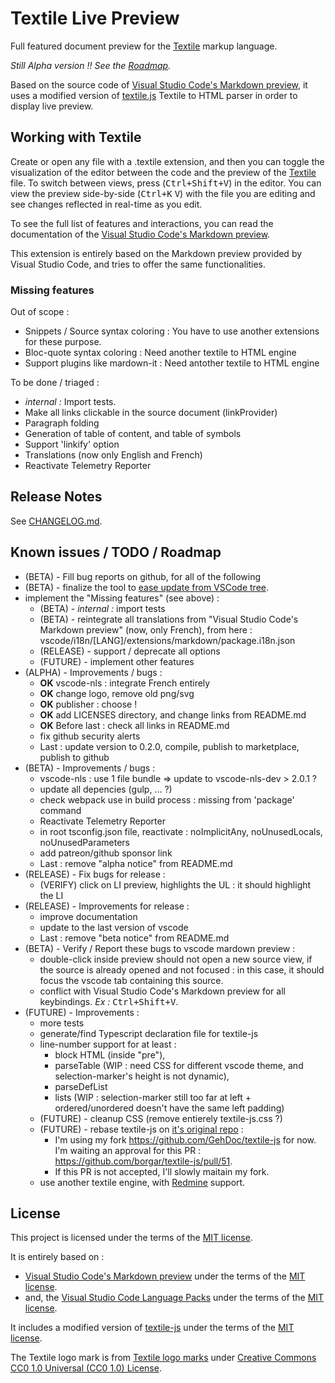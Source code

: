 # Textile Live Preview

Full featured document preview for the [Textile](https://en.wikipedia.org/wiki/Textile_(markup_language)) markup language.

*Still Alpha version !! See the [Roadmap](#known-issues--todo--roadmap).*

Based on the source code of [Visual Studio Code's Markdown preview](https://github.com/microsoft/vscode/tree/master/extensions/markdown-language-features), it uses a modified version of [textile.js](https://github.com/GehDoc/textile-js) Textile to HTML parser in order to display live preview.

## Working with Textile

Create or open any file with a .textile extension, and then you can toggle the visualization of the editor between the code and the preview of the [Textile](https://en.wikipedia.org/wiki/Textile_(markup_language)) file.
To switch between views, press (<kbd>Ctrl+Shift+V</kbd>) in the editor. You can view the preview side-by-side (<kbd>Ctrl+K</kbd> <kbd>V</kbd>) with the file you are editing and see changes reflected in real-time as you edit.

To see the full list of features and interactions, you can read the documentation of the [Visual Studio Code's Markdown preview](https://code.visualstudio.com/docs/languages/markdown#_markdown-preview).

This extension is entirely based on the Markdown preview provided by Visual Studio Code, and tries to offer the same functionalities.

### Missing features

Out of scope :
* Snippets / Source syntax coloring : You have to use another extensions for these purpose.
* Bloc-quote syntax coloring : Need another textile to HTML engine
* Support plugins like mardown-it : Need antother textile to HTML engine

To be done / triaged :
* *internal :* Import tests.
* Make all links clickable in the source document (linkProvider)
* Paragraph folding
* Generation of table of content, and table of symbols
* Support 'linkify' option
* Translations (now only English and French)
* Reactivate Telemetry Reporter


## Release Notes

See [CHANGELOG.md](CHANGELOG.md).

## Known issues / TODO / Roadmap

* (BETA) - Fill bug reports on github, for all of the following
* (BETA) - finalize the tool to [ease update from VSCode tree](tools/prepare_vscode_tree.sh).
* implement the "Missing features" (see above) :
	* (BETA) - *internal :* import tests
	* (BETA) - reintegrate all translations from "Visual Studio Code's Markdown preview" (now, only French), from here : vscode/i18n/[LANG]/extensions/markdown/package.i18n.json
	* (RELEASE) - support / deprecate all options
	* (FUTURE) - implement other features
* (ALPHA) - Improvements / bugs :
	* **OK** vscode-nls : integrate French entirely
	* **OK** change logo, remove old png/svg
	* **OK** publisher : choose !
	* **OK** add LICENSES directory, and change links from README.md
	* **OK** Before last : check all links in README.md
	* fix github security alerts
	* Last : update version to 0.2.0, compile, publish to marketplace, publish to github
* (BETA) - Improvements / bugs :
	* vscode-nls : use 1 file bundle => update to vscode-nls-dev > 2.0.1 ?
	* update all depencies (gulp, ... ?)
	* check webpack use in build process : missing from 'package' command
	* Reactivate Telemetry Reporter
	* in root tsconfig.json file, reactivate : noImplicitAny, noUnusedLocals, noUnusedParameters
	* add patreon/github sponsor link
	* Last : remove "alpha notice" from README.md
* (RELEASE) - Fix bugs for release :
	* (VERIFY) click on LI preview, highlights the UL : it should highlight the LI
* (RELEASE) - Improvements for release :
	* improve documentation
	* update to the last version of vscode
	* Last : remove "beta notice" from README.md
* (BETA) - Verify / Report these bugs to vscode mardown preview :
	* double-click inside preview should not open a new source view, if the source is already opened and not focused : in this case, it should focus the vscode tab containing this source.
	* conflict with Visual Studio Code's Markdown preview for all keybindings. *Ex :* <kbd>Ctrl+Shift+V</kbd>.
* (FUTURE) - Improvements :
	* more tests
	* generate/find Typescript declaration file for textile-js
	* line-number support for at least :
		* block HTML (inside "pre"),
		* parseTable (WIP : need CSS for different vscode theme, and selection-marker's height is not dynamic),
		* parseDefList
		* lists (WIP : selection-marker still too far at left + ordered/unordered doesn't have the same left padding)
	* (FUTURE) - cleanup CSS (remove entierely textile-js.css ?)
	* (FUTURE) - rebase textile-js on [it's original repo](https://github.com/borgar/textile-js) :
		* I'm using my fork https://github.com/GehDoc/textile-js for now. I'm waiting an approval for this PR : https://github.com/borgar/textile-js/pull/51.
		* If this PR is not accepted, I'll slowly maitain my fork.
	* use another textile engine, with [Redmine](https://www.redmine.org/) support.


## License

This project is licensed under the terms of the [MIT license](./LICENSE.txt).

It is entirely based on :
* [Visual Studio Code's Markdown preview](https://github.com/Microsoft/vscode/tree/master/extensions/markdown-language-features) under the terms of the [MIT license](LICENSES/vscode-LICENSE.txt).  
* and, the [Visual Studio Code Language Packs](https://github.com/microsoft/vscode-loc) under the terms of the [MIT license](LICENSES/vscode-loc-LICENSE.md).

It includes a modified version of [textile-js](https://github.com/GehDoc/textile-js) under the terms of the [MIT license](LICENSES/textile-js-LICENSE.txt).

The Textile logo mark is from [Textile logo marks](https://github.com/textile/textile-mark) under [Creative Commons CC0 1.0 Universal (CC0 1.0) License](https://creativecommons.org/publicdomain/zero/1.0/legalcode).
